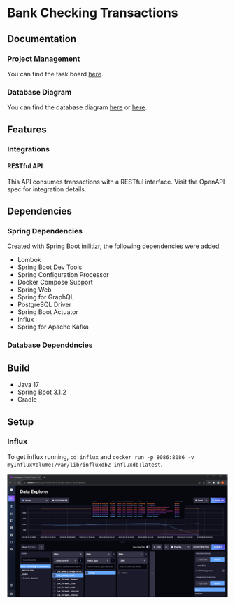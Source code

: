 # Bank Checking Transactions


## Documentation

### Project Management
You can find the task board [here](https://trello.com/b/n5qkiS16/proton-forest-banking-checking-transactions). 

### Database Diagram
You can find the database diagram [here](https://dbdiagram.io/d/64d3b91d02bd1c4a5e835f39) or [here](https://lucid.app/lucidchart/2a4ee6ad-df96-48ea-a5fb-3074eb21ea90/edit?invitationId=inv_0b4dcdfc-76e2-475a-9b3c-5a75d87969d7&page=0_0#).


## Features

### Integrations

#### RESTful API
This API consumes transactions with a RESTful interface. Visit the OpenAPI spec for integration details. 


## Dependencies 

### Spring Dependencies
Created with Spring Boot inilitizr, the following dependencies were added. 

- Lombok
- Spring Boot Dev Tools
- Spring Configuration Processor
- Docker Compose Support
- Spring Web
- Spring for GraphQL
- PostgreSQL Driver
- Spring Boot Actuator
- Influx
- Spring for Apache Kafka

### Database Dependdncies

## Build

- Java 17
- Spring Boot 3.1.2 
- Gradle 

## Setup

### Influx
To get influx running, `cd influx` and `docker run -p 8086:8086 -v myInfluxVolume:/var/lib/influxdb2 influxdb:latest`. 

![](/pics/influx.png)